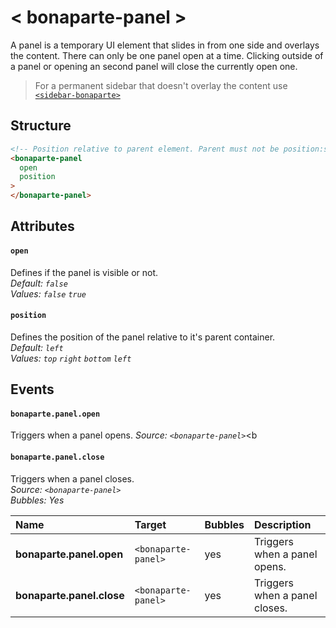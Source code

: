 # < bonaparte-panel >
A panel is a temporary UI element that slides in from one side and overlays the content. 
There can only be one panel open at a time. Clicking outside of a panel or opening an second panel will close the currently open one.

> For a permanent sidebar that doesn't overlay the content use [`<sidebar-bonaparte>`](bonaparte-sidebar.html)

## Structure
```html
<!-- Position relative to parent element. Parent must not be position:static. -->
<bonaparte-panel
  open 
  position 
>
</bonaparte-panel>
```

## Attributes

#### `open`
Defines if the panel is visible or not.<br>
_Default: `false`_<br>
_Values: `false` `true`_


#### `position`
Defines the position of the panel relative to it's parent container.<br>
_Default: `left`_<br>
_Values: `top` `right` `bottom` `left`_

## Events

#### `bonaparte.panel.open`
Triggers when a panel opens.
_Source: `<bonaparte-panel>`_<b

#### `bonaparte.panel.close`
Triggers when a panel closes.<br>
_Source: `<bonaparte-panel>`_<br>
_Bubbles: Yes_

Name | Target | Bubbles | Description 
:--------- | :--- | :------ | :------
__bonaparte.panel.open__ | `<bonaparte-panel>` | yes | Triggers when a panel opens.
__bonaparte.panel.close__ | `<bonaparte-panel>` | yes | Triggers when a panel closes.
